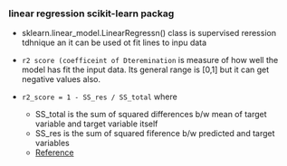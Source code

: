 ### linear regression scikit-learn packag
- sklearn.linear_model.LinearRegressn() class is supervised
reression tdhnique an it can be used ot fit lines to inpu data

- `r2 score (coefficeint of Dteremination` is measure of how well
the model has fit the input data. Its general range is [0,1] but 
it can get negative values also. 
- `r2_score = 1 - SS_res / SS_total` where 
    - SS_total is the sum of squared differences b/w mean of target 
    variable and target variable itself
    - SS_res is the sum of squared fiference b/w predicted and 
    target variables
    - [Reference](https://en.wikipedia.org/wiki/Coefficient_of_determination)

